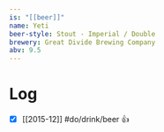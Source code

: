 ```yaml
---
is: "[[beer]]"
name: Yeti
beer-style: Stout - Imperial / Double
brewery: Great Divide Brewing Company
abv: 9.5
---
```

# Log
- [x] [[2015-12]] #do/drink/beer 👍
